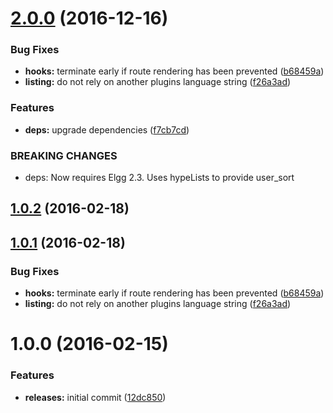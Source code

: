 <a name="2.0.0"></a>
# [2.0.0](https://github.com/hypeJunction/Elgg-group_membership/compare/1.0.0...v2.0.0) (2016-12-16)


### Bug Fixes

* **hooks:** terminate early if route rendering has been prevented ([b68459a](https://github.com/hypeJunction/Elgg-group_membership/commit/b68459a))
* **listing:** do not rely on another plugins language string ([f26a3ad](https://github.com/hypeJunction/Elgg-group_membership/commit/f26a3ad))

### Features

* **deps:** upgrade dependencies ([f7cb7cd](https://github.com/hypeJunction/Elgg-group_membership/commit/f7cb7cd))


### BREAKING CHANGES

* deps: Now requires Elgg 2.3.
Uses hypeLists to provide user_sort



<a name="1.0.2"></a>
## [1.0.2](https://github.com/hypeJunction/Elgg-group_membership/compare/1.0.1...v1.0.2) (2016-02-18)




<a name="1.0.1"></a>
## [1.0.1](https://github.com/hypeJunction/Elgg-group_membership/compare/1.0.0...v1.0.1) (2016-02-18)


### Bug Fixes

* **hooks:** terminate early if route rendering has been prevented ([b68459a](https://github.com/hypeJunction/Elgg-group_membership/commit/b68459a))
* **listing:** do not rely on another plugins language string ([f26a3ad](https://github.com/hypeJunction/Elgg-group_membership/commit/f26a3ad))



<a name="1.0.0"></a>
# 1.0.0 (2016-02-15)


### Features

* **releases:** initial commit ([12dc850](https://github.com/hypeJunction/Elgg-group_membership/commit/12dc850))



